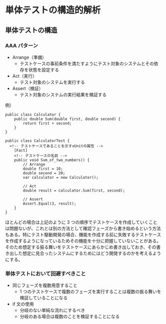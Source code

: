 # 単体テストの構造的解析

## 単体テストの構造

### AAA パターン

- Arrange（準備）
  - テストケースの事前条件を満たすようにテスト対象のシステムとその依存を状態を設定する
- Act（実行）
  - テスト対象のシステムを実行する
- Assert（検証）
  - テスト対象のシステムの実行結果を検証する

例）

```
public class Calculator {
    public double Sum(double first, double second) {
        return first + second;
    }
}
```

```
public class CalculatorTest {
  <!-- テストケースであることを示すxUnitの属性 -->
    [Fact]
    <!-- テストケースの名前 -->
    public void Sum_of_two_numbers() {
        // Arrange
        double first = 10;
        double second = 20;
        var calculator = new Calculator();

        // Act
        double result = calculator.Sum(first, second);

        // Assert
        Assert.Equal(3, result);
    }
}
```

ほとんどの場合は上記のように 3 つの順序でテストケースを作成していくことは問題ないが、これとは別の方法として確認フェーズから書き始めるという方法もある。特にテスト駆動開発の場合、機能を作成する前に失敗するテストケースを作成するようになっているためその機能を十分に把握していないことがある。そのため想定する振る舞いをテストケースにあらかじめ書き出しておき、その書き出した想定に見合ったシステムにするためにはどう開発するのかを考えるようにする。

### 単体テストにおいて回避すべきこと

- 同じフェーズを複数用意すること
  - 1 つのテストケースで複数のフェーズを実行することは複数の振る舞いを検証していることになる
- if 文の使用
  - 分岐のない単純な流れにするべき
  - 分岐のある場合は複数のことを検証することになる
